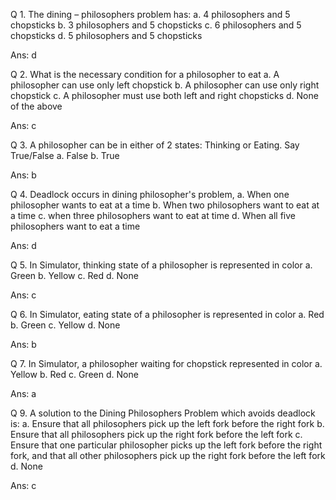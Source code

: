 Q 1. The dining – philosophers problem has:
a. 	4 philosophers and 5 chopsticks
b. 	3 philosophers and 5 chopsticks
c. 	6 philosophers and 5 chopsticks
d. 	5 philosophers and 5 chopsticks

Ans: d

Q 2. What is the necessary condition for a philosopher to eat
a. A philosopher can use only left chopstick
b. A philosopher can use only right chopstick
c. A philosopher must use both left and right chopsticks
d. None of the above

Ans: c

Q 3. A philosopher can be in either of 2 states: Thinking or Eating. Say True/False
a. False
b. True

Ans: b

Q 4. Deadlock occurs in dining philosopher's problem,
a. When one philosopher wants to eat at a time
b. When two philosophers want to eat at a time
c. when three philosophers want to eat at time
d. When all five philosophers want to eat a time

Ans: d

Q 5. In Simulator, thinking state of a philosopher is represented in color
a. Green
b. Yellow
c. Red
d. None

Ans: c

Q 6. In Simulator, eating state of a philosopher is represented in color
a. Red
b. Green
c. Yellow
d. None

Ans: b

Q 7. In Simulator, a philosopher waiting for chopstick represented in color
a. Yellow
b. Red
c. Green
d. None

Ans: a

Q 9. A solution to the Dining Philosophers Problem which avoids deadlock is:
a. Ensure that all philosophers pick up the left fork before the right fork
b. Ensure that all philosophers pick up the right fork before the left fork
c. Ensure that one particular philosopher picks up the left fork before the right fork, and that all other philosophers pick up the right fork before the left fork
d. None

Ans: c
